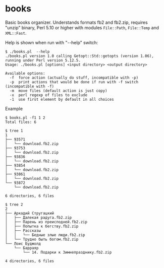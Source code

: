 books
=====

Basic books organizer. Understands formats fb2 and fb2.zip, requires "unzip" binary, Perl 5.10 or higher with modules `File::Path`, `File::Temp` and `XML::Fast`.

Help is shown when run with "--help" switch:

```
$ ./books.pl  --help
./books.pl version 1.0 calling Getopt::Std::getopts (version 1.06),
running under Perl version 5.12.5.
Usage: ./books.pl [options] <input directory> <output directory>

Available options:
  -f  force action (actually do stuff, incompatible with -p)
  -p  print actions that would be done if run with -f switch (incompatible with -f)
  -m  move files (default action is just copy)
  -x  perl regexp of files to exclude
  -1  use first element by default in all choices
```

Example

```
$ books.pl -f1 1 2
Total files: 6

$ tree 1
1
├── 93571
│   └── download.fb2.zip
├── 93753
│   └── download.fb2.zip
├── 93836
│   └── download.fb2.zip
├── 93854
│   └── download.fb2.zip
├── 93861
│   └── download.fb2.zip
└── 93872
    └── download.fb2.zip

6 directories, 6 files

$ tree 2
2
├── Аркадий Стругацкий
│   ├── Далекая радуга.fb2.zip
│   ├── Парень из преисподней.fb2.zip
│   ├── Попытка к бегству.fb2.zip
│   ├── Рассказы
│   │   └── Бедные злые люди.fb2.zip
│   └── Трудно быть богом.fb2.zip
└── Лоис Буджолд
    └── Барраяр
        └── 14. Подарки к Зимнепразднику.fb2.zip

4 directories, 6 files
```

